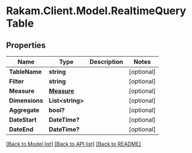 # Rakam.Client.Model.RealtimeQueryTable
## Properties

Name | Type | Description | Notes
------------ | ------------- | ------------- | -------------
**TableName** | **string** |  | [optional] 
**Filter** | **string** |  | [optional] 
**Measure** | [**Measure**](Measure.md) |  | [optional] 
**Dimensions** | **List&lt;string&gt;** |  | [optional] 
**Aggregate** | **bool?** |  | [optional] 
**DateStart** | **DateTime?** |  | [optional] 
**DateEnd** | **DateTime?** |  | [optional] 

[[Back to Model list]](../README.md#documentation-for-models) [[Back to API list]](../README.md#documentation-for-api-endpoints) [[Back to README]](../README.md)

